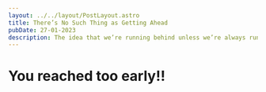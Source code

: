 ```yaml
---
layout: ../../layout/PostLayout.astro
title: There’s No Such Thing as Getting Ahead
pubDate: 27-01-2023
description: The idea that we’re running behind unless we’re always running toward the next best thing and our next best self doesn’t just bypass the million ways our time is shaped and spent. It limits our ambition.
---
```


# You reached too early!!
